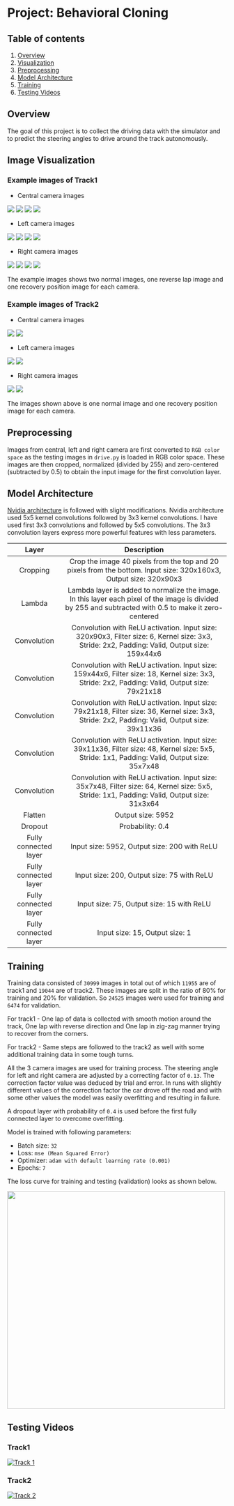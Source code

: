 # Project: Behavioral Cloning

## Table of contents
1. [Overview](#overview)
2. [Visualization](#visualization)
3. [Preprocessing](#preprocessing)
3. [Model Architecture](#architecture)
4. [Training](#training)
5. [Testing Videos](#videos)


<a name="overview"> </a>
Overview
---
The goal of this project is to collect the driving data with the simulator and to predict the steering angles to drive around the track autonomously.

<a name="visualization"> </a>
Image Visualization
---

### Example images of Track1
* Central camera images 

<img src="analysis/track1_images/center_2018_04_29_19_43_31_068.jpg" />
<img src="analysis/track1_images/center_2018_04_29_19_44_23_589.jpg" />
<img src="analysis/track1_images/center_2018_05_03_22_21_30_568.jpg" />
<img src="analysis/track1_images/center_2018_05_03_22_21_34_658.jpg" />

* Left camera images

<img src="analysis/track1_images/left_2018_04_29_19_43_31_068.jpg" />
<img src="analysis/track1_images/left_2018_04_29_19_44_23_589.jpg" />
<img src="analysis/track1_images/left_2018_05_03_22_21_30_568.jpg" />
<img src="analysis/track1_images/left_2018_05_03_22_21_34_658.jpg" />

* Right camera images

<img src="analysis/track1_images/right_2018_04_29_19_43_31_068.jpg" />
<img src="analysis/track1_images/right_2018_04_29_19_44_23_589.jpg" />
<img src="analysis/track1_images/right_2018_05_03_22_21_30_568.jpg" />
<img src="analysis/track1_images/right_2018_05_03_22_21_34_658.jpg" />

The example images shows two normal images, one reverse lap image and one recovery position image for each camera.


### Example images of Track2
* Central camera images

<img src="analysis/track2_images/center_2018_05_06_20_23_09_314.jpg" />
<img src="analysis/track2_images/center_2018_05_06_20_24_07_701.jpg" />

* Left camera images

<img src="analysis/track2_images/left_2018_05_06_20_23_09_314.jpg" />
<img src="analysis/track2_images/left_2018_05_06_20_24_07_701.jpg" />

* Right camera images

<img src="analysis/track2_images/right_2018_05_06_20_23_09_314.jpg" />
<img src="analysis/track2_images/right_2018_05_06_20_24_07_701.jpg" />

The images shown above is one normal image and one recovery position image for each camera.

<a name="preprocessing"> </a>
Preprocessing
---
Images from central, left and right camera are first converted to `RGB color space` as the testing images in `drive.py` is loaded in RGB color space. These images are then cropped, normalized (divided by 255) and zero-centered (subtracted by 0.5) to obtain the input image for the first convolution layer.

<a name="architecture"> </a>
Model Architecture
---
[Nvidia architecture](https://devblogs.nvidia.com/deep-learning-self-driving-cars/) is followed with slight modifications. Nvidia architecture used 5x5 kernel convolutions followed by 3x3 kernel convolutions. I have used first 3x3 convolutions and followed by 5x5 convolutions. The 3x3 convolution layers express more powerful features with less parameters.

| Layer | Description |
|:-----:|:-----------:|
| Cropping | Crop the image 40 pixels from the top and 20 pixels from the bottom. Input size: 320x160x3, Output size: 320x90x3 |
| Lambda | Lambda layer is added to normalize the image. In this layer each pixel of the image is divided by 255 and subtracted with 0.5 to make it zero-centered |
| Convolution | Convolution with ReLU activation. Input size: 320x90x3, Filter size: 6, Kernel size: 3x3, Stride: 2x2, Padding: Valid, Output size: 159x44x6 |
| Convolution | Convolution with ReLU activation. Input size: 159x44x6, Filter size: 18, Kernel size: 3x3, Stride: 2x2, Padding: Valid, Output size: 79x21x18 |
| Convolution | Convolution with ReLU activation. Input size: 79x21x18, Filter size: 36, Kernel size: 3x3, Stride: 2x2, Padding: Valid, Output size: 39x11x36 |
| Convolution | Convolution with ReLU activation. Input size: 39x11x36, Filter size: 48, Kernel size: 5x5, Stride: 1x1, Padding: Valid, Output size: 35x7x48 |
| Convolution | Convolution with ReLU activation. Input size: 35x7x48, Filter size: 64, Kernel size: 5x5, Stride: 1x1, Padding: Valid, Output size: 31x3x64 |
| Flatten | Output size: 5952 |
| Dropout | Probability: 0.4 |
| Fully connected layer | Input size: 5952, Output size: 200 with ReLU |
| Fully connected layer | Input size: 200, Output size: 75 with ReLU |
| Fully connected layer | Input size: 75, Output size: 15 with ReLU |
| Fully connected layer | Input size: 15, Output size: 1 |



<a name="training"> </a>
Training
---
Training data consisted of `30999` images in total out of which `11955` are of track1 and `19044` are of track2. These images are split in the ratio of 80% for training and 20% for validation.
So `24525` images were used for training and `6474` for validation.

For track1 - One lap of data is collected with smooth motion around the track, One lap with reverse direction and One lap in zig-zag manner trying to recover from the corners.

For track2 - Same steps are followed to the track2 as well with some additional training data in some tough turns.

All the 3 camera images are used for training process. The steering angle for left and right camera are adjusted by a correcting factor of `0.13`. The correction factor value was deduced by trial and error. In runs with slightly different values of the correction factor the car drove off the road and with some other values the model was easily overfitting and resulting in failure.

A dropout layer with probability of `0.4` is used before the first fully connected layer to overcome overfitting.

Model is trained with following parameters:
* Batch size: `32`
* Loss: `mse (Mean Squared Error)`
* Optimizer: `adam with default learning rate (0.001)`
* Epochs: `7`

The loss curve for training and testing (validation) looks as shown below.

<img src="analysis/loss_graph.png" width="500"/>

<a name="videos"> </a>
Testing Videos
---

### Track1
[![Track 1](analysis/2018_05_10_03_01_59_622.jpg)](track1.mp4)

### Track2
[![Track 2](analysis/2018_05_10_03_10_00_310.jpg)](track2.mp4)